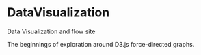 # DataVisualization
Data Visualization and flow site

The beginnings of exploration around D3.js force-directed graphs.
